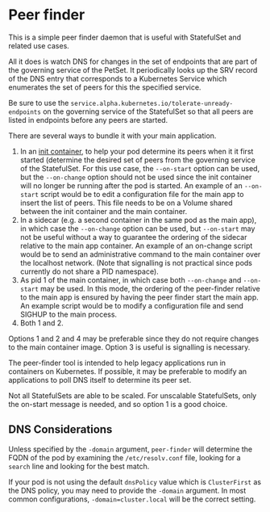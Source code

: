 # Peer finder

This is a simple peer finder daemon that is useful with StatefulSet and related use cases.

All it does is watch DNS for changes in the set of endpoints that are part of the governing service
of the PetSet.  It periodically looks up the SRV record of the DNS entry that corresponds to a Kubernetes
Service which enumerates the set of peers for this  the specified service.

Be sure to use the `service.alpha.kubernetes.io/tolerate-unready-endpoints` on the governing service
of the StatefulSet so that all peers are listed in endpoints before any peers are started.

There are several ways to bundle it with your main application.

1. In an [init container](http://kubernetes.io/docs/user-guide/pods/init-container/),
   to help your pod determine its peers when it it first started (determine the desired set of 
   peers from the governing service of the StatefulSet.  For this use case, the `--on-start` option
   can be used, but the `--on-change` option should not be used since the init container will no
   longer be running after the pod is started.  An example of an `--on-start` script would be to
   edit a configuration file for the main app to insert the list of peers.  This file needs to be
   on a Volume shared between the init container and the main container.
2. In a sidecar (e.g. a second container in the same pod as the main app), in which case the `--on-change`
   option can be used, but `--on-start` may not be useful without a way to guarantee the ordering
   of the sidecar relative to the main app container.  An example of an on-change script would be to
   send an administrative command to the main container over the localhost network. (Note that signalling
   is not practical since pods currently do not share a PID namespace).
3. As pid 1 of the main container, in which case both `--on-change`  and `--on-start` may be used.
   In this mode, the ordering of the peer-finder relative to the main app is ensured by having the peer
   finder start the main app.  An example script would be to modify a configuration file and send SIGHUP
   to the main process.
4. Both 1 and 2.

Options 1 and 2 and 4 may be preferable since they do not require changes to the main container image.
Option 3 is useful is signalling is necessary.

The peer-finder tool is intended to help legacy applications run in containers on Kubernetes.
If possible, it may be preferable to modify an applications to poll DNS itself to determine its peer set.

Not all StatefulSets are able to be scaled.  For unscalable StatefulSets, only the on-start message is needed, and
so option 1 is a good choice.

## DNS Considerations
Unless specified by the `-domain` argument, `peer-finder` will determine the FQDN of the pod by examining the
`/etc/resolv.conf` file, looking for a `search` line and looking for the best match.

If your pod is not using the default `dnsPolicy` value which is `ClusterFirst` as the DNS policy, you may need 
to provide the `-domain` argument.  In most common configurations, `-domain=cluster.local` will be the correct setting.